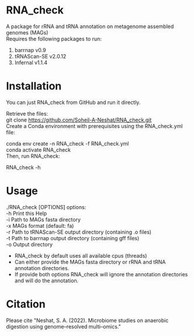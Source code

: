 # RNA_check
A package for rRNA and tRNA annotation on metagenome assembled genomes (MAGs)  
Requires the following packages to run:
  1. barrnap v0.9
  2. tRNAScan-SE v2.0.12
  3. Infernal v1.1.4

# Installation

You can just RNA_check from GitHub and run it directly.

Retrieve the files:  
git clone https://github.com/Soheil-A-Neshat/RNA_check.git  
Create a Conda environment with prerequisites using the RNA_check.yml file:  

conda env create -n RNA_check -f RNA_check.yml  
conda activate RNA_check  
Then, run RNA_check:  
  
RNA_check -h  

# Usage
./RNA_check [OPTIONS] 
options:  
-h     Print this Help  
-i     Path to MAGs fasta directory  
-x     MAGs format (default: fa)  
-r     Path to tRNAScan-SE output directory (containing .o files)  
-t     Path to barrnap output directory (containing gff files)  
-o     Output directory  

* RNA_check by default uses all available cpus (threads)
* Can either provide the MAGs fasta directory or rRNA and tRNA annotation directories.
* If provide both options RNA_check will ignore the annotation directories and will do the annotation.

# Citation
Please cite "Neshat, S. A. (2022). Microbiome studies on anaerobic digestion using genome–resolved multi–omics."
